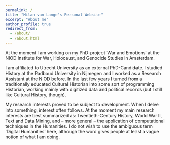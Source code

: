 ```yaml
---
permalink: /
title: "Milan van Lange's Personal Website"
excerpt: "About me"
author_profile: true
redirect_from: 
  - /about/
  - /about.html
---
```


At the moment I am working on my PhD-project ‘War and Emotions’ at the NIOD Institute for War, Holocaust, and Genocide Studies in Amsterdam. 

I am affiliated to Utrecht University as an external PhD-Candidate. I studied History at the Radboud University in Nijmegen and I worked as a Research Assistant at the NIOD before. In the last few years I turned from a traditionally educated Cultural Historian into some sort of programming Historian, working mainly with digitized data and political records (but I still like Cultural History, though). 

My research interests proved to be subject to development. When I delve into something, interest often follows. At the moment my main research interests are best summarized as: Twentieth-Century History, World War II, Text and Data Mining, and – more general – the application of computational techniques in the Humanities. I do not wish to use the ambiguous term ‘Digital Humanities’ here, although the word gives people at least a vague notion of what I am doing. 
